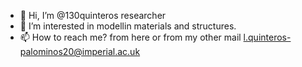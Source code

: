 - 👋 Hi, I’m @130quinteros researcher
- 👀 I’m interested in modellin materials and structures.
- 📫 How to reach me? from here or from my other mail l.quinteros-palominos20@imperial.ac.uk

<!---
130quinteros/130quinteros is a ✨ special ✨ repository because its `README.md` (this file) appears on your GitHub profile.
You can click the Preview link to take a look at your changes.
--->
